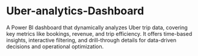 # Uber-analytics-Dashboard
A Power BI dashboard that dynamically analyzes Uber trip data, covering key metrics like bookings, revenue, and trip efficiency. It offers time-based insights, interactive filtering, and drill-through details for data-driven decisions and operational optimization.
